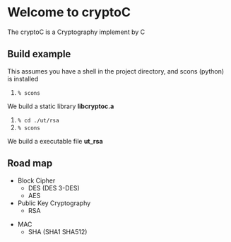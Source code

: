 Welcome to cryptoC
==================

The cryptoC is a Cryptography implement by C

Build example
------------------------

This assumes you have a shell in the project directory, and scons (python) is installed

1.  `% scons`

We build a static library **libcryptoc.a** 

1.  `% cd ./ut/rsa`
2.  `% scons`

We build a executable file **ut_rsa** 

Road map
-----------

+ Block Cipher
  + DES (DES 3-DES)
  + AES
+ Public Key Cryptography
  + RSA
* MAC
  + SHA (SHA1 SHA512)
